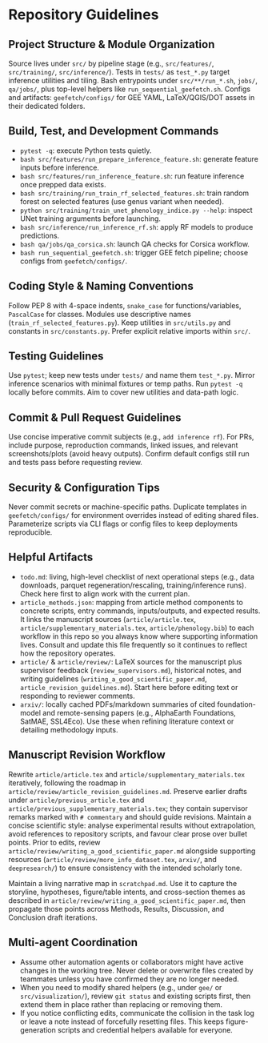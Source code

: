 # Repository Guidelines

## Project Structure & Module Organization
Source lives under `src/` by pipeline stage (e.g., `src/features/`, `src/training/`, `src/inference/`). Tests in `tests/` as `test_*.py` target inference utilities and tiling. Bash entrypoints under `src/**/run_*.sh`, `jobs/`, `qa/jobs/`, plus top-level helpers like `run_sequential_geefetch.sh`. Configs and artifacts: `geefetch/configs/` for GEE YAML, LaTeX/QGIS/DOT assets in their dedicated folders.

## Build, Test, and Development Commands
- `pytest -q`: execute Python tests quietly.
- `bash src/features/run_prepare_inference_feature.sh`: generate feature inputs before inference.
- `bash src/features/run_inference_feature.sh`: run feature inference once prepped data exists.
- `bash src/training/run_train_rf_selected_features.sh`: train random forest on selected features (use genus variant when needed).
- `python src/training/train_unet_phenology_indice.py --help`: inspect UNet training arguments before launching.
- `bash src/inference/run_inference_rf.sh`: apply RF models to produce predictions.
- `bash qa/jobs/qa_corsica.sh`: launch QA checks for Corsica workflow.
- `bash run_sequential_geefetch.sh`: trigger GEE fetch pipeline; choose configs from `geefetch/configs/`.

## Coding Style & Naming Conventions
Follow PEP 8 with 4-space indents, `snake_case` for functions/variables, `PascalCase` for classes. Modules use descriptive names (`train_rf_selected_features.py`). Keep utilities in `src/utils.py` and constants in `src/constants.py`. Prefer explicit relative imports within `src/`.

## Testing Guidelines
Use `pytest`; keep new tests under `tests/` and name them `test_*.py`. Mirror inference scenarios with minimal fixtures or temp paths. Run `pytest -q` locally before commits. Aim to cover new utilities and data-path logic.

## Commit & Pull Request Guidelines
Use concise imperative commit subjects (e.g., `add inference rf`). For PRs, include purpose, reproduction commands, linked issues, and relevant screenshots/plots (avoid heavy outputs). Confirm default configs still run and tests pass before requesting review.

## Security & Configuration Tips
Never commit secrets or machine-specific paths. Duplicate templates in `geefetch/configs/` for environment overrides instead of editing shared files. Parameterize scripts via CLI flags or config files to keep deployments reproducible.

## Helpful Artifacts
- `todo.md`: living, high-level checklist of next operational steps (e.g., data downloads, parquet regeneration/rescaling, training/inference runs). Check here first to align work with the current plan.
- `article_methods.json`: mapping from article method components to concrete scripts, entry commands, inputs/outputs, and expected results. It links the manuscript sources (`article/article.tex`, `article/supplementary_materials.tex`, `article/phenology.bib`) to each workflow in this repo so you always know where supporting information lives. Consult and update this file frequently so it continues to reflect how the repository operates.
- `article/` & `article/review/`: LaTeX sources for the manuscript plus supervisor feedback (`review_supervisors.md`), historical notes, and writing guidelines (`writing_a_good_scientific_paper.md`, `article_revision_guidelines.md`). Start here before editing text or responding to reviewer comments.
- `arxiv/`: locally cached PDFs/markdown summaries of cited foundation-model and remote-sensing papers (e.g., AlphaEarth Foundations, SatMAE, SSL4Eco). Use these when refining literature context or detailing methodology inputs.

## Manuscript Revision Workflow
Rewrite `article/article.tex` and `article/supplementary_materials.tex` iteratively, following the roadmap in `article/review/article_revision_guidelines.md`. Preserve earlier drafts under `article/previous_article.tex` and `article/previous_supplementary_materials.tex`; they contain supervisor remarks marked with `# commentary` and should guide revisions. Maintain a concise scientific style: analyse experimental results without extrapolation, avoid references to repository scripts, and favour clear prose over bullet points. Prior to edits, review `article/review/writing_a_good_scientific_paper.md` alongside supporting resources (`article/review/more_info_dataset.tex`, `arxiv/`, and `deepresearch/`) to ensure consistency with the intended scholarly tone.

Maintain a living narrative map in `scratchpad.md`. Use it to capture the storyline, hypotheses, figure/table intents, and cross-section themes as described in `article/review/writing_a_good_scientific_paper.md`, then propagate those points across Methods, Results, Discussion, and Conclusion draft iterations.

## Multi-agent Coordination
- Assume other automation agents or collaborators might have active changes in the working tree. Never delete or overwrite files created by teammates unless you have confirmed they are no longer needed.
- When you need to modify shared helpers (e.g., under `gee/` or `src/visualization/`), review `git status` and existing scripts first, then extend them in place rather than replacing or removing them.
- If you notice conflicting edits, communicate the collision in the task log or leave a note instead of forcefully resetting files. This keeps figure-generation scripts and credential helpers available for everyone.
